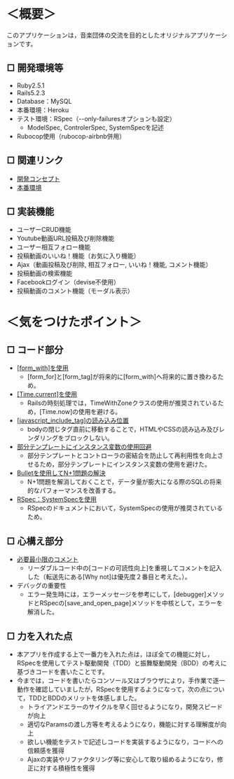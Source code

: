 # ＜概要＞
このアプリケーションは，音楽団体の交流を目的としたオリジナルアプリケーションです。

## □ 開発環境等
- Ruby2.5.1
- Rails5.2.3
- Database：MySQL
- 本番環境：Heroku
- テスト環境：RSpec（--only-failuresオプションも設定）
  - ModelSpec, ControlerSpec, SystemSpecを記述
- Rubocop使用（rubocop-airbnb併用）

## □ 関連リンク
- [開発コンセプト](https://qiita.com/Moo_Moo_Farm/items/88e829c24e0c0f11c6b5)
- [本番環境](https://general-concert-0319.herokuapp.com/)

## □ 実装機能
- ユーザーCRUD機能
- Youtube動画URL投稿及び削除機能
- ユーザー相互フォロー機能
- 投稿動画のいいね！機能（お気に入り機能）
- Ajax（動画投稿及び削除, 相互フォロー, いいね！機能, コメント機能）
- 投稿動画の検索機能
- Facebookログイン（devise不使用）
- 投稿動画のコメント機能（モーダル表示）

# ＜気をつけたポイント＞
## □ コード部分
- [[form_with]を使用](https://qiita.com/hmmrjn/items/24f3b8eade206ace17e2)
  - [form_for]と[form_tag]が将来的に[form_with]へ将来的に置き換わるため。
- [[Time.current]を使用](https://doruby.jp/users/takeshita/entries/Rails-%E6%99%82%E5%88%BB%E5%87%A6%E7%90%86%E3%81%A7%E3%81%AF%E3%80%81Time-current--Time-zone-local-%3CTimeWithZone%E3%82%AF%E3%83%A9%E3%82%B9%3E-%E3%82%92%E4%BD%BF%E3%81%86)
  - Railsの時刻処理では，TimeWithZoneクラスの使用が推奨されているため，[Time.now]の使用を避ける。
- [[javascript_include_tag]の読み込み位置](https://teratail.com/questions/14600)
  - bodyの閉じタグ直前に移動することで，HTMLやCSSの読み込み及びレンダリングをブロックしない。
- [部分テンプレートにインスタンス変数の使用回避](https://qiita.com/mom0tomo/items/e1e3fd29729b2d112a48)
  - 部分テンプレートとコントローラの密結合を防止して再利用性を向上させるため，部分テンプレートにインスタンス変数の使用を避けた。
- [Bulletを使用してN+1問題の解決](https://qiita.com/hirotakasasaki/items/e0be0b3fd7b0eb350327)
  - N+1問題を解消しておくことで，データ量が膨大になる際のSQLの将来的なパフォーマンスを改善する。
- [RSpec：SystemSpecを使用](https://qiita.com/jnchito/items/c7e6e7abf83598a6516d)
  - RSpecのドキュメントにおいて，SystemSpecの使用が推奨されているため。
## □ 心構え部分
- [必要最小限のコメント](https://twitter.com/t_wada/status/904916106153828352)
  - リーダブルコード中の[コードの可読性向上]を重視してコメントを記入した（転送先にある[Why not]は優先度２番目と考えた。）。
- デバッグの重要性
  - エラー発生時には，エラーメッセージを参考にして，[debugger]メソッドとRSpecの[save_and_open_page]メソッドを中核として，エラーを解消した。
## □ 力を入れた点
- 本アプリを作成する上で一番力を入れた点は，ほぼ全ての機能に対し，RSpecを使用してテスト駆動開発（TDD）と振舞駆動開発（BDD）の考えに基づきコードを書いたことです。
- 今までは，コードを書いたらコンソール又はブラウザにより，手作業で逐一動作を確認していましたが，RSpecを使用するようになって，次の点について，TDDとBDDのメリットを体感しました。
  - トライアンドエラーのサイクルを早く回せるようになり，開発スピードが向上
  - 適切なParamsの渡し方等を考えるようになり，機能に対する理解度が向上
  - 欲しい機能をテストで記述しコードを実装するようになり，コードへの信頼感を獲得
  - Ajaxの実装やリファクタリング等に安心して取り組めるようになり，修正に対する積極性を獲得
